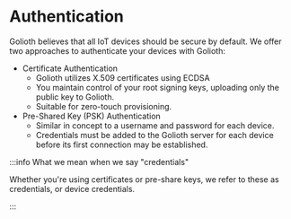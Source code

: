 # Authentication

Golioth believes that all IoT devices should be secure by default. We offer two
approaches to authenticate your devices with Golioth:

- Certificate Authentication
    - Golioth utilizes X.509 certificates using ECDSA
    - You maintain control of your root signing keys, uploading only the public
      key to Golioth.
    - Suitable for zero-touch provisioning.
- Pre-Shared Key (PSK) Authentication
    - Similar in concept to a username and password for each device.
    - Credentials must be added to the Golioth server for each device before its
      first connection may be established.

:::info What we mean when we say "credentials"

Whether you're using certificates or pre-share keys, we refer to these as
credentials, or device credentials.

:::
